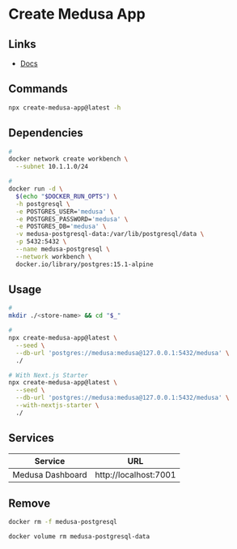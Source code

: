 # Create Medusa App

<!--
admin
backend
storefront
-->

## Links

- [Docs](https://docs.medusajs.com/create-medusa-app)

## Commands

```sh
npx create-medusa-app@latest -h
```

## Dependencies

```sh
#
docker network create workbench \
  --subnet 10.1.1.0/24

#
docker run -d \
  $(echo "$DOCKER_RUN_OPTS") \
  -h postgresql \
  -e POSTGRES_USER='medusa' \
  -e POSTGRES_PASSWORD='medusa' \
  -e POSTGRES_DB='medusa' \
  -v medusa-postgresql-data:/var/lib/postgresql/data \
  -p 5432:5432 \
  --name medusa-postgresql \
  --network workbench \
  docker.io/library/postgres:15.1-alpine
```

## Usage

```sh
#
mkdir ./<store-name> && cd "$_"

#
npx create-medusa-app@latest \
  --seed \
  --db-url 'postgres://medusa:medusa@127.0.0.1:5432/medusa' \
  ./

# With Next.js Starter
npx create-medusa-app@latest \
  --seed \
  --db-url 'postgres://medusa:medusa@127.0.0.1:5432/medusa' \
  --with-nextjs-starter \
  ./
```

<!--
redis_url
jwt_secret
cookie_secret
-->

## Services

| Service          | URL                   |
| ---------------- | --------------------- |
| Medusa Dashboard | http://localhost:7001 |

## Remove

```sh
docker rm -f medusa-postgresql

docker volume rm medusa-postgresql-data
```
